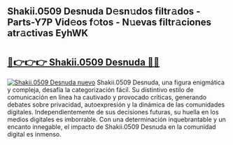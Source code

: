 ## Shakii.0509 Desnuda D𝚎sn𝚞dos filtr𝚊dos - Parts-Y7P Vid𝚎os f𝚘tos - N𝚞evas filtr𝚊ciones atr𝚊ctivas EyhWK

# <h2><a href="http://mbbu5m.tromn.icu/?c=Shakii.0509+Desnuda">🔗👉👉👉 Shakii.0509 Desnuda 🔗🔗</a></h2>

[![Shakii.0509 Desnuda nuevo](https://i.imgur.com/pEAQMta.gif)](http://mbbu5m.tromn.icu/?c=Shakii.0509+Desnuda)
Shakii.0509 Desnuda, una figura enigmática y compleja, desafía la categorización fácil. Su distintivo estilo de comunicación en línea ha cautivado y provocado críticas, generando debates sobre privacidad, autoexpresión y la dinámica de las comunidades digitales. Independientemente de sus decisiones futuras, su huella en los medios digitales es imborrable. Con una determinación inquebrantable y un encanto innegable, el impacto de Shakii.0509 Desnuda en la comunidad digital es inmenso.
